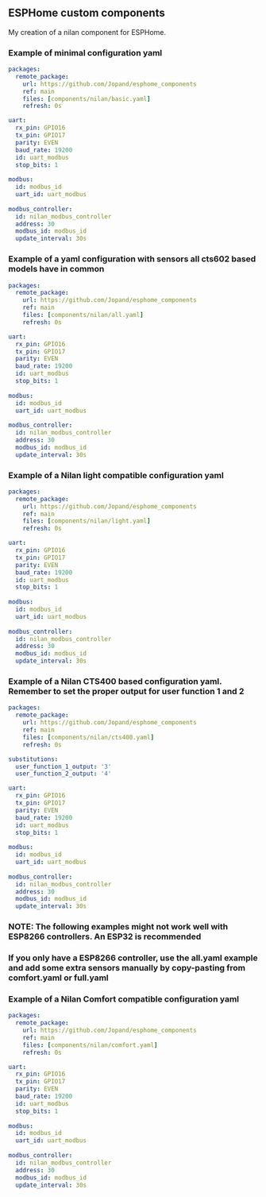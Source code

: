 ## ESPHome custom components

My creation of a nilan component for ESPHome.

### Example of minimal configuration yaml
```yaml
packages:
  remote_package:
    url: https://github.com/Jopand/esphome_components
    ref: main
    files: [components/nilan/basic.yaml]
    refresh: 0s

uart:
  rx_pin: GPIO16
  tx_pin: GPIO17
  parity: EVEN
  baud_rate: 19200
  id: uart_modbus
  stop_bits: 1
  
modbus:
  id: modbus_id
  uart_id: uart_modbus
  
modbus_controller:
  id: nilan_modbus_controller
  address: 30
  modbus_id: modbus_id
  update_interval: 30s
```

### Example of a yaml configuration with sensors all cts602 based models have in common
```yaml
packages:
  remote_package:
    url: https://github.com/Jopand/esphome_components
    ref: main
    files: [components/nilan/all.yaml]
    refresh: 0s

uart:
  rx_pin: GPIO16
  tx_pin: GPIO17
  parity: EVEN
  baud_rate: 19200
  id: uart_modbus
  stop_bits: 1
  
modbus:
  id: modbus_id
  uart_id: uart_modbus
  
modbus_controller:
  id: nilan_modbus_controller
  address: 30
  modbus_id: modbus_id
  update_interval: 30s
```

### Example of a Nilan light compatible configuration yaml
```yaml
packages:
  remote_package:
    url: https://github.com/Jopand/esphome_components
    ref: main
    files: [components/nilan/light.yaml]
    refresh: 0s

uart:
  rx_pin: GPIO16
  tx_pin: GPIO17
  parity: EVEN
  baud_rate: 19200
  id: uart_modbus
  stop_bits: 1
  
modbus:
  id: modbus_id
  uart_id: uart_modbus
  
modbus_controller:
  id: nilan_modbus_controller
  address: 30
  modbus_id: modbus_id
  update_interval: 30s
```

### Example of a Nilan CTS400 based configuration yaml. Remember to set the proper output for user function 1 and 2
```yaml
packages:
  remote_package:
    url: https://github.com/Jopand/esphome_components
    ref: main
    files: [components/nilan/cts400.yaml]
    refresh: 0s

substitutions:
  user_function_1_output: '3'
  user_function_2_output: '4'

uart:
  rx_pin: GPIO16
  tx_pin: GPIO17
  parity: EVEN
  baud_rate: 19200
  id: uart_modbus
  stop_bits: 1
  
modbus:
  id: modbus_id
  uart_id: uart_modbus
  
modbus_controller:
  id: nilan_modbus_controller
  address: 30
  modbus_id: modbus_id
  update_interval: 30s
```

### NOTE: The following examples might not work well with ESP8266 controllers. An ESP32 is recommended ###
### If you only have a ESP8266 controller, use the all.yaml example and add some extra sensors manually by copy-pasting from comfort.yaml or full.yaml ###

### Example of a Nilan Comfort compatible configuration yaml
```yaml
packages:
  remote_package:
    url: https://github.com/Jopand/esphome_components
    ref: main
    files: [components/nilan/comfort.yaml]
    refresh: 0s

uart:
  rx_pin: GPIO16
  tx_pin: GPIO17
  parity: EVEN
  baud_rate: 19200
  id: uart_modbus
  stop_bits: 1
  
modbus:
  id: modbus_id
  uart_id: uart_modbus
  
modbus_controller:
  id: nilan_modbus_controller
  address: 30
  modbus_id: modbus_id
  update_interval: 30s
```